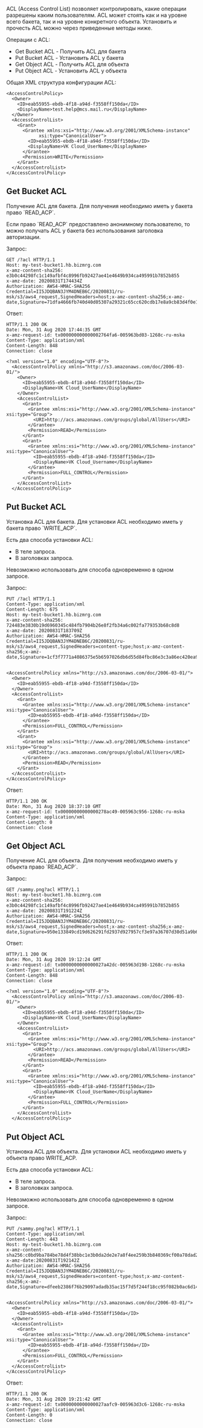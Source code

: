 ACL (Access Control List) позволяет контролировать, какие операции разрешены каким пользователям. ACL может стоять как и на уровне всего бакета, так и на уровне конкретного объекта. Установить и прочесть ACL можно через приведенные методы ниже.

Операции с ACL:

- Get Bucket ACL - Получить ACL для бакета
- Put Bucket ACL - Установить ACL у бакета
- Get Object ACL - Получить ACL для объекта
- Put Object ACL - Установить ACL у объекта

Общая XML структура конфигурации ACL:

```
<AccessControlPolicy>
  <Owner>
    <ID>eab55955-ebdb-4f18-a94d-f3558ff150da</ID>
    <DisplayName>test.help@mcs.mail.ru</DisplayName>
  </Owner>
  <AccessControlList>
    <Grant>
      <Grantee xmlns:xsi="http://www.w3.org/2001/XMLSchema-instance"
            xsi:type="CanonicalUser">
        <ID>eab55955-ebdb-4f18-a94d-f3558ff150da</ID>
        <DisplayName>VK Cloud_UserName</DisplayName>
      </Grantee>
      <Permission>WRITE</Permission>
    </Grant>
  </AccessControlList>
</AccessControlPolicy>
```

## Get Bucket ACL

Получение ACL для бакета. Для получения необходимо иметь у бакета право \`READ_ACP\`.

Если право \`READ_ACP\` предоставлено анонимному пользователю, то можно получать ACL у бакета без использования заголовка авторизации.

Запрос:

```
GET /?acl HTTP/1.1
Host: my-test-bucket1.hb.bizmrg.com
x-amz-content-sha256: e3b0c44298fc1c149afbf4c8996fb92427ae41e4649b934ca495991b7852b855
x-amz-date: 20200831T174434Z
Authorization: AWS4-HMAC-SHA256 Credential=II5JDQBAN3JYM4DNEB6C/20200831/ru-msk/s3/aws4_request,SignedHeaders=host;x-amz-content-sha256;x-amz-date,Signature=71dfa4666fb740d40d05307a29321c65cc620cdb17e8a9cb83d4f0e1b1b9d236
```

Ответ:

```
HTTP/1.1 200 OK
Date: Mon, 31 Aug 2020 17:44:35 GMT
x-amz-request-id: tx000000000000002764fa6-005963bd03-1268c-ru-mska
Content-Type: application/xml
Content-Length: 848
Connection: close

<?xml version="1.0" encoding="UTF-8"?>
  <AccessControlPolicy xmlns="http://s3.amazonaws.com/doc/2006-03-01/">
    <Owner>
      <ID>eab55955-ebdb-4f18-a94d-f3558ff150da</ID>
      <DisplayName>VK Cloud_UserName</DisplayName>
    </Owner>
    <AccessControlList>
      <Grant>
        <Grantee xmlns:xsi="http://www.w3.org/2001/XMLSchema-instance" xsi:type="Group">
          <URI>http://acs.amazonaws.com/groups/global/AllUsers</URI>
        </Grantee>
        <Permission>READ</Permission>
      </Grant>
      <Grant>
        <Grantee xmlns:xsi="http://www.w3.org/2001/XMLSchema-instance" xsi:type="CanonicalUser">
          <ID>eab55955-ebdb-4f18-a94d-f3558ff150da</ID>
          <DisplayName>VK Cloud_Username</DisplayName>
        </Grantee>
        <Permission>FULL_CONTROL</Permission>
      </Grant>
    </AccessControlList>
  </AccessControlPolicy>
```

## Put Bucket ACL

Установка ACL для бакета. Для установки ACL необходимо иметь у бакета право \`WRITE_ACP\`.

Есть два способа установки ACL:

- В теле запроса.
- В заголовках запроса.

Невозможно использовать для способа одновременно в одном запросе.

Запрос:

```
PUT /?acl HTTP/1.1
Content-Type: application/xml
Content-Length: 675
Host: my-test-bucket1.hb.bizmrg.com
x-amz-content-sha256: 724483e3830b19d6960345c484fb7904b26e8f2fb34a6c002fa779353b68c8d8
x-amz-date: 20200831T183709Z
Authorization: AWS4-HMAC-SHA256 Credential=II5JDQBAN3JYM4DNEB6C/20200831/ru-msk/s3/aws4_request,SignedHeaders=content-type;host;x-amz-content-sha256;x-amz-date,Signature=1cf3f7771a4086375e5b6597026db6d55d84fbc86e3c3a86ec420ea9123e3163


<AccessControlPolicy xmlns="http://s3.amazonaws.com/doc/2006-03-01/">
  <Owner>
    <ID>eab55955-ebdb-4f18-a94d-f3558ff150da</ID>
  </Owner>
  <AccessControlList>
    <Grant>
      <Grantee xmlns:xsi="http://www.w3.org/2001/XMLSchema-instance" xsi:type="CanonicalUser">
        <ID>eab55955-ebdb-4f18-a94d-f3558ff150da</ID>
      </Grantee>
      <Permission>FULL_CONTROL</Permission>
    </Grant>
    <Grant>
      <Grantee xmlns:xsi="http://www.w3.org/2001/XMLSchema-instance" xsi:type="Group">
        <URI>http://acs.amazonaws.com/groups/global/AllUsers</URI>
      </Grantee>
      <Permission>READ</Permission>
    </Grant>
  </AccessControlList>
</AccessControlPolicy>
```

Ответ:

```
HTTP/1.1 200 OK
Date: Mon, 31 Aug 2020 18:37:10 GMT
x-amz-request-id: tx00000000000000278ac49-005963c956-1268c-ru-mska
Content-Type: application/xml
Content-Length: 0
Connection: close
```

## Get Object ACL

Получение ACL для объекта. Для получения необходимо иметь у объекта право \`READ_ACP\`.

Запрос:

```
GET /sammy.png?acl HTTP/1.1
Host: my-test-bucket1.hb.bizmrg.com
x-amz-content-sha256: e3b0c44298fc1c149afbf4c8996fb92427ae41e4649b934ca495991b7852b855
x-amz-date: 20200831T191224Z
Authorization: AWS4-HMAC-SHA256 Credential=II5JDQBAN3JYM4DNEB6C/20200831/ru-msk/s3/aws4_request,SignedHeaders=host;x-amz-content-sha256;x-amz-date,Signature=950e133849cd19d626291fd2937d927957cf3e97a36707d30d51a9b61ac08a8e
```

Ответ:

```
HTTP/1.1 200 OK
Date: Mon, 31 Aug 2020 19:12:24 GMT
x-amz-request-id: tx0000000000000027a42dc-005963d198-1268c-ru-mska
Content-Type: application/xml
Content-Length: 848
Connection: close

<?xml version="1.0" encoding="UTF-8"?>
  <AccessControlPolicy xmlns="http://s3.amazonaws.com/doc/2006-03-01/">
    <Owner>
      <ID>eab55955-ebdb-4f18-a94d-f3558ff150da</ID>
      <DisplayName>VK Cloud_UserName</DisplayName>
    </Owner>
    <AccessControlList>
      <Grant>
        <Grantee xmlns:xsi="http://www.w3.org/2001/XMLSchema-instance" xsi:type="Group">
          <URI>http://acs.amazonaws.com/groups/global/AllUsers</URI>
        </Grantee>
        <Permission>READ</Permission>
      </Grant>
      <Grant>
        <Grantee xmlns:xsi="http://www.w3.org/2001/XMLSchema-instance" xsi:type="CanonicalUser">
          <ID>eab55955-ebdb-4f18-a94d-f3558ff150da</ID>
          <DisplayName>VK Cloud_UserName</DisplayName>
        </Grantee>
        <Permission>FULL_CONTROL</Permission>
      </Grant>
    </AccessControlList>
  </AccessControlPolicy>
```

## Put Object ACL

Установка ACL для объекта. Для установки ACL необходимо иметь у объекта право WRITE_ACP.

Есть два способа установки ACL:

- В теле запроса.
- В заголовках запроса.

Невозможно использовать для способа одновременно в одном запросе.

Запрос:

```
PUT /sammy.png?acl HTTP/1.1
Сontent-Type: application/xml
Content-Length: 443
Host: my-test-bucket1.hb.bizmrg.com
x-amz-content-sha256:c0bd9ba784be78d4f38bbc1e3b0da2de2e7a8f4ee259b3b840369cf00a78dad2
x-amz-date:20200831T192142Z
Authorization: AWS4-HMAC-SHA256 Credential=II5JDQBAN3JYM4DNEB6C/20200831/ru-msk/s3/aws4_request,SignedHeaders=content-type;host;x-amz-content-sha256;x-amz-date,Signature=dfeeb2386f76b29097adadb35ac15f7d5f244f18cc95f082b0ac6d14ced48b10


<AccessControlPolicy xmlns="http://s3.amazonaws.com/doc/2006-03-01/">
  <Owner>
    <ID>eab55955-ebdb-4f18-a94d-f3558ff150da</ID>
  </Owner>
  <AccessControlList>
    <Grant>
      <Grantee xmlns:xsi="http://www.w3.org/2001/XMLSchema-instance" xsi:type="CanonicalUser">
        <ID>eab55955-ebdb-4f18-a94d-f3558ff150da</ID>
      </Grantee>
      <Permission>FULL_CONTROL</Permission>
    </Grant>
  </AccessControlList>
</AccessControlPolicy>
```

Ответ:

```
HTTP/1.1 200 OK
Date: Mon, 31 Aug 2020 19:21:42 GMT
x-amz-request-id: tx0000000000000027aafc9-005963d3c6-1268c-ru-mska
Content-Type: application/xml
Content-Length: 0
Connection: close
```
